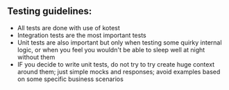 ## Testing guidelines:
* All tests are done with use of kotest
* Integration tests are the most important tests
* Unit tests are also important but only when testing some quirky internal logic,
  or when you feel you wouldn't be able to sleep well at night without them
* IF you decide to write unit tests, do not try to try create huge context around
  them; just simple mocks and responses; avoid examples based on some specific business scenarios